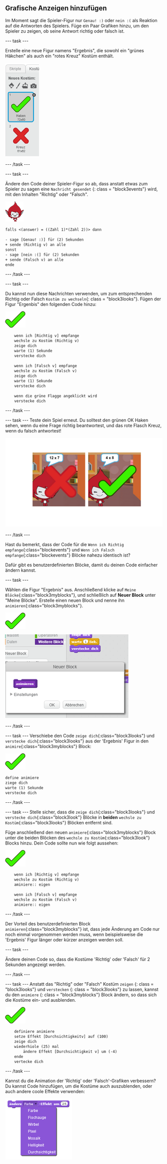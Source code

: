 ## Grafische Anzeigen hinzufügen

Im Moment sagt die Spieler-Figur nur `Genau! :)` oder `nein :(` als Reaktion auf die Antworten des Spielers. Füge ein Paar Grafiken hinzu, um den Spieler zu zeigen, ob seine Antwort richtig oder falsch ist.

\--- task \---

Erstelle eine neue Figur namens "Ergebnis", die sowohl ein "grünes Häkchen" als auch ein "rotes Kreuz" Kostüm enthält.

![Figur mit Richtig und Falsch Kostüm](images/brain-result.png)

\--- /task \---

\--- task \---

Ändere den Code deiner Spieler-Figur so ab, dass anstatt etwas zum Spieler zu sagen eine `Nachricht gesendet` {: class = "block3events"} wird, mit den Inhalten "Richtig" oder "Falsch".

![Spieler-Figur](images/giga-sprite.png)

```blocks3
falls <(answer) = ((Zahl 1)*(Zahl 2))> dann

- sage [Genau! :)] für (2) Sekunden
+ sende (Richtig v) an alle
sonst
- sage [nein :(] für (2) Sekunden
+ sende (Falsch v) an alle
ende
```

\--- /task \---

\--- task \---

Du kannst nun diese Nachrichten verwenden, um zum entsprechenden Richtig oder Falsch `Kostüm zu wechseln`{: class = "block3looks"}. Fügen der Figur "Ergenbis" den folgenden Code hinzu:

![Ergebnis Figur](images/result-sprite.png)

```blocks3
    wenn ich [Richtig v] empfange
    wechsle zu Kostüm (Richtig v)
    zeige dich
    warte (1) Sekunde
    verstecke dich

    wenn ich [Falsch v] empfange
    wechsle zu Kostüm (Falsch v)
    zeige dich
    warte (1) Sekunde
    verstecke dich

    wenn die grüne Flagge angeklickt wird
    verstecke dich
```

\--- /task \---

\--- task \--- Teste dein Spiel erneut. Du solltest den grünen OK Haken sehen, wenn du eine Frage richtig beantwortest, und das rote Flasch Kreuz, wenn du falsch antwortest!

![Richtig für richtige und Falsch für falsche Antwort](images/brain-test-answer.png)

\--- /task \---

Hast du bemerkt, dass der Code für die `Wenn ich Richtig empfange`{:class="blockevents"} und `Wenn ich Falsch empfange`{:class="blockevents"} Blöcke nahezu identisch ist?

Dafür gibt es benutzerdefinierten Blöcke, damit du deinen Code einfacher ändern kannst.

\--- task \---

Wählen die Figur "Ergebnis" aus. Anschließend klicke auf `Meine Blöcke`{:class="block3myblocks"}, und schließlich auf **Neuer Block** unter "Meine Blöcke". Erstelle einen neuen Block und nenne ihn `animieren`{:class="block3myblocks"}.

![Ergebnis-Figur](images/result-sprite.png)

![Erstelle einen Block namens animiere](images/brain-animate-function.png)

\--- /task \---

\--- task \--- Verschiebe den Code `zeige dich`{:class="block3looks"} und `verstecke dich`{:class="block3looks"} aus der 'Ergebnis' Figur in den `animire`{:class="block3myblocks"} Block:

![Ergebnis-Figur](images/result-sprite.png)

```blocks3
define animiere
ziege dich
warte (1) Sekunde
verstecke dich
```

\--- /task \---

\--- task \--- Stelle sicher, dass die `zeige dich`{:class="block3looks"} und `verstecke dich`{:class="block3look"} Blöcke in **beiden** `wechsle zu Kostüm`{:class="block3looks"} Blöcken entfernt sind.

Füge anschließend den neuen `animiere`{:class="block3myblocks"} Block unter die beiden Blöcken des `wechsle zu Kostüm`{:class="block3look"} Blocks hinzu. Dein Code sollte nun wie folgt aussehen:

![Ergebnis-Figur](images/result-sprite.png)

```blocks3
    wenn ich [Richtig v] empfange
    wechsle zu Kostüm (Richtig v)
    aminiere:: eigen

    wenn ich [Falsch v] empfange
    wechsle zu Kostüm (Falsch v)
    animiere:: eigen
```

\--- /task \---

Der Vorteil des benutzerdefinierten Block `animieren`{:class="block3myblocks"} ist, dass jede Änderung am Code nur noch einmal vorgenommen werden muss, wenn beispielsweise die 'Ergebnis' Figur länger oder kürzer anzeigen werden soll.

\--- task \---

Ändere deinen Code so, dass die Kostüme 'Richtig' oder 'Falsch' für 2 Sekunden angezeigt werden.

\--- /task \---

\--- task \--- Anstatt das "Richtig" oder "Falsch" Kostüm `zeigen` {: class = "block3looks"} und `verstecken` {: class = "block3looks"} zu lassen, kannst du den `animiere` {: class = "block3myblocks"} Block ändern, so dass sich die Kostüme ein- und ausblenden.

![Ergebnis-Figur](images/result-sprite.png)

```blocks3
    definiere animiere
    setze Effekt [Durchsichtigkeitv] auf (100)
    zeige dich
    wiederhiole (25) mal
        ändere Effekt [Durchsichtigkeit v] um (-4)
    ende
    vertecke dich
```

\--- /task \---

Kannst du die Animation der 'Richtig' oder 'Falsch'-Grafiken verbessern? Du kannst Code hinzufügen, um die Kostüme auch auszublenden, oder auch andere coole Effekte verwenden:

![Screenshot](images/brain-effects.png)